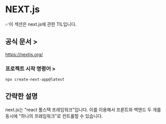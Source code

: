 # NEXT.js

✅이 섹션은 next.js에 관한 TIL입니다.

## 공식 문서 >

https://nextjs.org/

### 프로젝트 시작 명령어 >

```
npx create-next-app@latest
```

## 간략한 설명

next.js는 "react 풀스택 프레임워크"입니다. 이를 이용해서
프론트와 백엔드 두 개를 동시에 "하나의 프레임워크"로 컨트롤할 수 있습니다.
